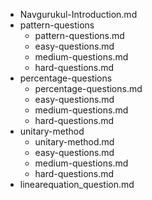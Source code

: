 - Navgurukul-Introduction.md
- pattern-questions
    - pattern-questions.md
    - easy-questions.md
    - medium-questions.md
    - hard-questions.md
- percentage-questions
    - percentage-questions.md
    - easy-questions.md
    - medium-questions.md
    - hard-questions.md
- unitary-method
    - unitary-method.md
    - easy-questions.md
    - medium-questions.md
    - hard-questions.md
- linearequation_question.md